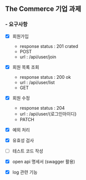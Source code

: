 The Commerce 기업 과제
---

### - 요구사항

- [x] 회원가입
  - response status : 201 crated
  - POST
  - url : /api/user/join
- [x] 회원 목록 조회
  - response status : 200 ok
  - url : /api/user/list
  - GET
- [x] 회원 수정
  - response status : 204
  - url : /api/user/{로그인아이디}
  - PATCH
- [x] 예외 처리
- [x] 유효성 검사
- [ ] 테스트 코드 작성
- [x] open api 명세서 (swagger 활용)
- [x] log 관련 기능

